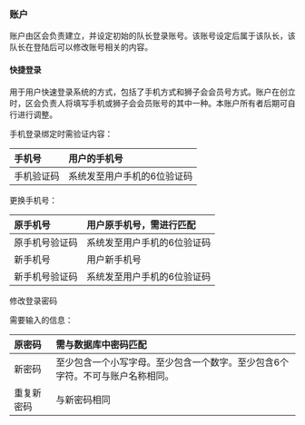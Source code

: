 ### 账户

账户由区会负责建立，并设定初始的队长登录账号。该账号设定后属于该队长，该队长在登陆后可以修改账号相关的内容。

#### 快捷登录

用于用户快速登录系统的方式，包括了手机方式和狮子会会员号方式。账户在创立时，区会负责人将填写手机或狮子会会员账号的其中一种。本账户所有者后期可自行进行调整。

手机登录绑定时需验证内容：

| 手机号 | 用户的手机号 |
| :--- | :--- |
| 手机验证码 | 系统发至用户手机的6位验证码 |

更换手机号：

| 原手机号 | 用户原手机号，需进行匹配 |
| :--- | :--- |
| 原手机号验证码 | 系统发至用户手机的6位验证码 |
| 新手机号 | 用户新手机号 |
| 新手机号验证码 | 系统发至用户手机的6位验证码 |

修改登录密码

需要输入的信息：

| 原密码 | 需与数据库中密码匹配 |
| :--- | :--- |
| 新密码 | 至少包含一个小写字母。至少包含一个数字。至少包含6个字符。不可与账户名称相同。 |
| 重复新密码 | 与新密码相同 |



